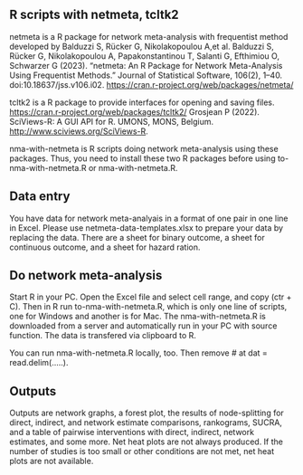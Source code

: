 ## R scripts with netmeta, tcltk2
netmeta is a R package for network meta-analysis with frequentist method developed by Balduzzi S, Rücker G, Nikolakopoulou A,et al. 
Balduzzi S, Rücker G, Nikolakopoulou A, Papakonstantinou T, Salanti G, Efthimiou O, Schwarzer G (2023). “netmeta: An R Package for Network Meta-Analysis Using Frequentist Methods.” Journal of Statistical Software, 106(2), 1–40. doi:10.18637/jss.v106.i02.
https://cran.r-project.org/web/packages/netmeta/

tcltk2 is a R package to provide interfaces for opening and saving files. https://cran.r-project.org/web/packages/tcltk2/
Grosjean P (2022). SciViews-R: A GUI API for R. UMONS, MONS, Belgium. http://www.sciviews.org/SciViews-R.

nma-with-netmeta is R scripts doing network meta-analysis using these packages. Thus, you need to install these two R packages before using to-nma-with-netmeta.R or nma-with-netmeta.R.

## Data entry
You have data for network meta-analyais in a format of one pair in one line in Excel. Please use netmeta-data-templates.xlsx to prepare your data by replacing the data. There are a sheet for binary outcome, a sheet for continuous outcome, and a sheet for hazard ration.

## Do network meta-analysis
Start R in your PC. Open the Excel file and select cell range, and  copy (ctr + C).  Then in R run to-nma-with-netmeta.R, which is only one line of scripts, one for Windows and another is for Mac. The nma-with-netmeta.R is downloaded from a server and automatically run in your PC with source function.
The data is transfered via clipboard to R.

You can run nma-with-netmeta.R locally, too. Then remove # at dat = read.delim(.....).

## Outputs
Outputs are network graphs, a forest plot, the results of node-splitting for direct, indirect, and network estimate comparisons, rankograms, SUCRA, and a table of pairwise interventions with direct, indirect, network estimates, and some more.
Net heat plots are not always produced. If the number of studies is too small or other conditions are not met, net heat plots are not available.
